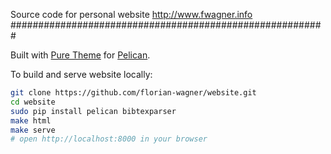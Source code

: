 Source code for personal website http://www.fwagner.info 
#########################################################

Built with [Pure Theme](http://purepelican.com/) for
[Pelican](http://blog.getpelican.com/).

To build and serve website locally:

``` bash
git clone https://github.com/florian-wagner/website.git
cd website
sudo pip install pelican bibtexparser
make html
make serve
# open http://localhost:8000 in your browser
```
